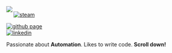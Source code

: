<a href="https://www.dragoon.xyz/" target="_self" rel="noopener noreferrer">
<img align="left" src="https://i.ibb.co/hCGPZyR/logo1.png">
</a>

[![steam](https://img.shields.io/badge/-@hackofragger-313131?style=flat-square&labelColor=313131&logo=steam&logoColor=white&color=313131)](https://steamcommunity.com/id/hackofragger/)   

[![github page](https://img.shields.io/badge/-@harshonyou-313131?style=flat-square&labelColor=313131&logo=github&logoColor=white&color=313131)](https://harshonyou.github.io/)  
[![linkedin](https://img.shields.io/badge/-@harshonyou-313131?style=flat-square&labelColor=313131&logo=linkedin&logoColor=white&color=313131)](https://www.linkedin.com/in/harshonyou/)  


Passionate about **Automation**. Likes to write code. **Scroll down!**
